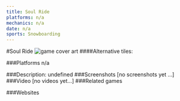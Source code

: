```yaml
---
title: Soul Ride
platforms: n/a
mechanics: n/a
date: n/a
sports: Snowboarding
---
```

#Soul Ride
![game cover art](- "Logo Title Text 1")
####Alternative tiles:

###Platforms
n/a

###Description:
undefined
###Screenshots
[no screenshots yet ...]
###Video
[no videos yet...]
###Related games

###Websites

